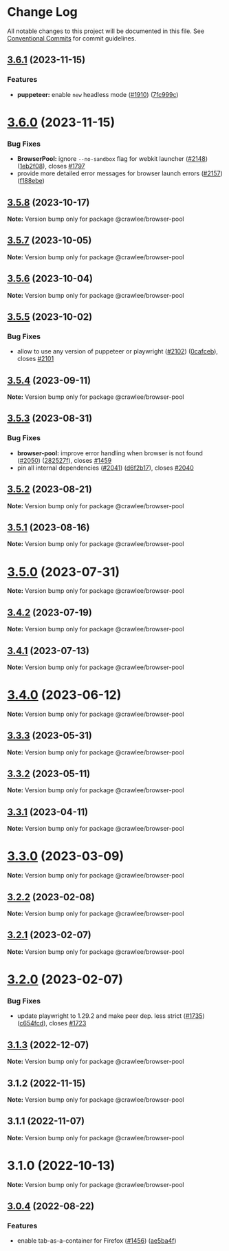 # Change Log

All notable changes to this project will be documented in this file.
See [Conventional Commits](https://conventionalcommits.org) for commit guidelines.

## [3.6.1](https://github.com/apify/crawlee/compare/v3.6.0...v3.6.1) (2023-11-15)


### Features

* **puppeteer:** enable `new` headless mode ([#1910](https://github.com/apify/crawlee/issues/1910)) ([7fc999c](https://github.com/apify/crawlee/commit/7fc999cf4658ca69b97f16d434444081998470f4))





# [3.6.0](https://github.com/apify/crawlee/compare/v3.5.8...v3.6.0) (2023-11-15)


### Bug Fixes

* **BrowserPool:** ignore `--no-sandbox` flag for webkit launcher ([#2148](https://github.com/apify/crawlee/issues/2148)) ([1eb2f08](https://github.com/apify/crawlee/commit/1eb2f08a3cdead5dd21ffde4162d403175a4594c)), closes [#1797](https://github.com/apify/crawlee/issues/1797)
* provide more detailed error messages for browser launch errors ([#2157](https://github.com/apify/crawlee/issues/2157)) ([f188ebe](https://github.com/apify/crawlee/commit/f188ebe0b4ae7594225ef37d8160d175d4535ccd))





## [3.5.8](https://github.com/apify/crawlee/compare/v3.5.7...v3.5.8) (2023-10-17)

**Note:** Version bump only for package @crawlee/browser-pool





## [3.5.7](https://github.com/apify/crawlee/compare/v3.5.6...v3.5.7) (2023-10-05)

**Note:** Version bump only for package @crawlee/browser-pool





## [3.5.6](https://github.com/apify/crawlee/compare/v3.5.5...v3.5.6) (2023-10-04)

**Note:** Version bump only for package @crawlee/browser-pool





## [3.5.5](https://github.com/apify/crawlee/compare/v3.5.4...v3.5.5) (2023-10-02)


### Bug Fixes

* allow to use any version of puppeteer or playwright ([#2102](https://github.com/apify/crawlee/issues/2102)) ([0cafceb](https://github.com/apify/crawlee/commit/0cafceb2966d430dd1b2a1b619fe66da1c951f4c)), closes [#2101](https://github.com/apify/crawlee/issues/2101)





## [3.5.4](https://github.com/apify/crawlee/compare/v3.5.3...v3.5.4) (2023-09-11)

**Note:** Version bump only for package @crawlee/browser-pool





## [3.5.3](https://github.com/apify/crawlee/compare/v3.5.2...v3.5.3) (2023-08-31)


### Bug Fixes

* **browser-pool:** improve error handling when browser is not found ([#2050](https://github.com/apify/crawlee/issues/2050)) ([282527f](https://github.com/apify/crawlee/commit/282527f31bb366a4e52463212f652dcf6679b6c3)), closes [#1459](https://github.com/apify/crawlee/issues/1459)
* pin all internal dependencies ([#2041](https://github.com/apify/crawlee/issues/2041)) ([d6f2b17](https://github.com/apify/crawlee/commit/d6f2b172d4a6776137c7893ca798d5b4a9408e79)), closes [#2040](https://github.com/apify/crawlee/issues/2040)





## [3.5.2](https://github.com/apify/crawlee/compare/v3.5.1...v3.5.2) (2023-08-21)

**Note:** Version bump only for package @crawlee/browser-pool





## [3.5.1](https://github.com/apify/crawlee/compare/v3.5.0...v3.5.1) (2023-08-16)

**Note:** Version bump only for package @crawlee/browser-pool





# [3.5.0](https://github.com/apify/crawlee/compare/v3.4.2...v3.5.0) (2023-07-31)

**Note:** Version bump only for package @crawlee/browser-pool





## [3.4.2](https://github.com/apify/crawlee/compare/v3.4.1...v3.4.2) (2023-07-19)

**Note:** Version bump only for package @crawlee/browser-pool





## [3.4.1](https://github.com/apify/crawlee/compare/v3.4.0...v3.4.1) (2023-07-13)

**Note:** Version bump only for package @crawlee/browser-pool





# [3.4.0](https://github.com/apify/crawlee/compare/v3.3.3...v3.4.0) (2023-06-12)

**Note:** Version bump only for package @crawlee/browser-pool





## [3.3.3](https://github.com/apify/crawlee/compare/v3.3.2...v3.3.3) (2023-05-31)

**Note:** Version bump only for package @crawlee/browser-pool





## [3.3.2](https://github.com/apify/crawlee/compare/v3.3.1...v3.3.2) (2023-05-11)

**Note:** Version bump only for package @crawlee/browser-pool





## [3.3.1](https://github.com/apify/crawlee/compare/v3.3.0...v3.3.1) (2023-04-11)

**Note:** Version bump only for package @crawlee/browser-pool





# [3.3.0](https://github.com/apify/crawlee/compare/v3.2.2...v3.3.0) (2023-03-09)

**Note:** Version bump only for package @crawlee/browser-pool





## [3.2.2](https://github.com/apify/crawlee/compare/v3.2.1...v3.2.2) (2023-02-08)

**Note:** Version bump only for package @crawlee/browser-pool





## [3.2.1](https://github.com/apify/crawlee/compare/v3.2.0...v3.2.1) (2023-02-07)

**Note:** Version bump only for package @crawlee/browser-pool





# [3.2.0](https://github.com/apify/crawlee/compare/v3.1.4...v3.2.0) (2023-02-07)


### Bug Fixes

* update playwright to 1.29.2 and make peer dep. less strict ([#1735](https://github.com/apify/crawlee/issues/1735)) ([c654fcd](https://github.com/apify/crawlee/commit/c654fcdea06fb203b7952ed97650190cc0e74394)), closes [#1723](https://github.com/apify/crawlee/issues/1723)





## [3.1.3](https://github.com/apify/crawlee/compare/v3.1.2...v3.1.3) (2022-12-07)

**Note:** Version bump only for package @crawlee/browser-pool





## 3.1.2 (2022-11-15)

**Note:** Version bump only for package @crawlee/browser-pool





## 3.1.1 (2022-11-07)

**Note:** Version bump only for package @crawlee/browser-pool





# 3.1.0 (2022-10-13)

**Note:** Version bump only for package @crawlee/browser-pool





## [3.0.4](https://github.com/apify/crawlee/compare/v3.0.3...v3.0.4) (2022-08-22)


### Features

* enable tab-as-a-container for Firefox ([#1456](https://github.com/apify/crawlee/issues/1456)) ([ae5ba4f](https://github.com/apify/crawlee/commit/ae5ba4f15fd6d14f444486234753ce1781c74cc8))
